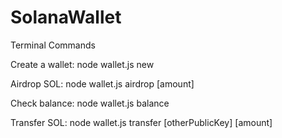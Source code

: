 # SolanaWallet

Terminal Commands

Create a wallet: 
node wallet.js new

Airdrop SOL: 
node wallet.js airdrop [amount]

Check balance: 
node wallet.js balance

Transfer SOL: 
node wallet.js transfer [otherPublicKey] [amount]

